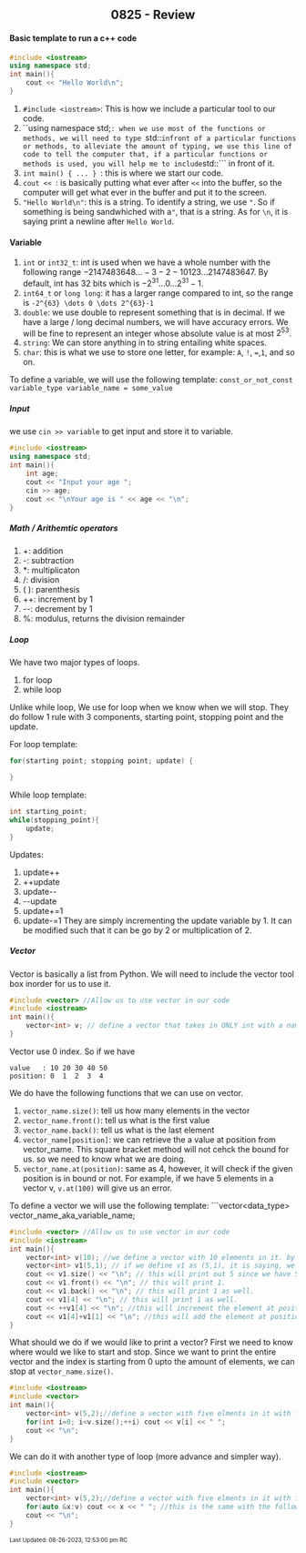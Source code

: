 <h2 align="center">0825 - Review</h2>

#### Basic template to run a c++ code
```cpp
#include <iostream>
using namespace std;
int main(){
	cout << "Hello World\n";
}
```

1. ```#include <iostream>```: This is how we include a particular tool to our code.
2. ``using namespace std;```: when we use most of the functions or methods, we will need to type ```std::``` infront of a particular functions or methods, to alleviate the amount of typing, we use this line of code to tell the computer that, if a particular functions or methods is used, you will help me to include ```std::``` in front of it. 
3. ```int main() { ... } ```: this is where we start our code. 
4. ```cout << ```: is basically putting what ever after ```<<``` into the buffer, so the computer will get what ever in the buffer and put it to the screen.
5. ```"Hello World\n"```: this is a string. To identify a string, we use ```"```. So if something is being sandwhiched with a```"```, that is a string. As for ```\n```, it is saying print a newline after ```Hello World```.

#### Variable
1. ```int``` or ```int32_t```: int is used when we have a whole number with the following range $-2147483648 \dots -3 -2 -1 0 1 2 3 \dots 2147483647$. By default, int has 32 bits which is $-2^{31} \dots 0 \dots 2^{31}-1$.
2. ```int64_t``` or ```long long```: it has a larger range compared to int, so the range is ```-2^{63} \dots 0 \dots 2^{63}-1```
3. ```double```: we use double to represent something that is in decimal. If we have a large / long decimal numbers, we will have accuracy errors. We will be fine to represent an integer whose absolute value is at most $2^{53}$.  
4. ```string```: We can store anything in to string entailing white spaces. 
5. ```char```: this is what we use to store one letter, for example: ```A```, ```!```, ```=```,```1```, and so on.

To define a variable, we will use the following template: ```const_or_not_const variable_type variable_name = some_value```

##### Input
we use ```cin >> variable``` to get input and store it to variable.
```cpp
#include <iostream>
using namespace std;
int main(){
	int age;
	cout << "Input your age ";
	cin >> age;
	cout << "\nYour age is " << age << "\n";
}
```

##### Math / Arithemtic operators 
1. +: addition
2. -: subtraction
3. *: multiplicaton
4. /: division
5. ( ): parenthesis 
6. ++: increment by 1
7. --: decrement by 1
8. %: modulus, returns the division remainder

##### Loop

We have two major types of loops. 
1. for loop
2. while loop

Unlike while loop, We use for loop when we know when we will stop. They do follow 1 rule with 3 components, starting point, stopping point and the update.

For loop template: 
```cpp 
for(starting point; stopping point; update) {

}
```

While loop template:
```cpp 
int starting_point;
while(stopping_point){
	update;
}
```

Updates:
1. update++
2. ++update
3. update--
4. --update
5. update+=1
6. update-=1
They are simply incrementing the update variable by 1. It can be modified such that it can be go by 2 or multiplication of 2. 

##### Vector
Vector is basically a list from Python. We will need to include the vector tool box inorder for us to use it.
```cpp
#include <vector> //Allow us to use vector in our code
#include <iostream>
int main(){
	vector<int> v; // define a vector that takes in ONLY int with a name call v
}
```

Vector use 0 index. So if we have 
```
value	: 10 20 30 40 50
position: 0  1  2  3  4
```

We do have the following functions that we can use on vector.
1. ```vector_name.size()```: tell us how many elements in the vector
2. ```vector_name.front()```: tell us what is the first value
3. ```vector_name.back()```: tell us what is the last element
4. ```vector_name[position]```: we can retrieve the a value at position from vector_name. This square bracket method will not cehck the bound for us. so we need to know what we are doing.
5. ```vector_name.at(position)```: same as 4, however, it will check if the given position is in bound or not. For example, if we have 5 elements in a vector v, ```v.at(100)``` will give us an error.

To define a vector we will use the following template: ```vector<data_type> vector_name_aka_variable_name;

```cpp
#include <vector> //Allow us to use vector in our code
#include <iostream>
int main(){
	vector<int> v(10); //we define a vector with 10 elements in it. by default everything is 0. so we have 0 0 0 0 0 0 0 0 0 0 in v now.
	vector<int> v1(5,1); // if we define v1 as (5,1), it is saying, we define v1 with 5 elements in it and all that 5 elements are 1. So we have 1 1 1 1 1 in v1 now.
	cout << v1.size() << "\n"; // this will print out 5 since we have 5 elements
	cout << v1.front() << "\n"; // this will print 1.
	cout << v1.back() << "\n"; // this will print 1 as well.
	cout << v1[4] << "\n"; // this will print 1 as well.
	cout << ++v1[4] << "\n"; //this will increment the element at position 4 by 1 so we will print 2. in v1 we have 1 1 1 1 2
	cout << v1[4]+v1[1] << "\n"; //this will add the element at position 4 and position 1 which is 3. because v1 is 1 1 1 1 2.
}
```

What should we do if we would like to print a vector? First we need to know where would we like to start and stop. Since we want to print the entire vector and the index is starting from 0 upto the amount of elements, we can stop at ```vector_name.size()```.

```cpp
#include <iostream>
#include <vector>
int main(){
	vector<int> v(5,2);//define a vector with five elments in it with five 2s.
	for(int i=0; i<v.size();++i) cout << v[i] << " ";
	cout << "\n";
}
```

We can do it with another type of loop (more advance and simpler way). 
```cpp
#include <iostream>
#include <vector>
int main(){
	vector<int> v(5,2);//define a vector with five elments in it with five 2s.
	for(auto &x:v) cout << x << " "; //this is the same with the following python code: for i in list_v:
	cout << "\n";
}
```

<font size = 1>Last Updated: 08-26-2023, 12:53:00 pm RC</font>
